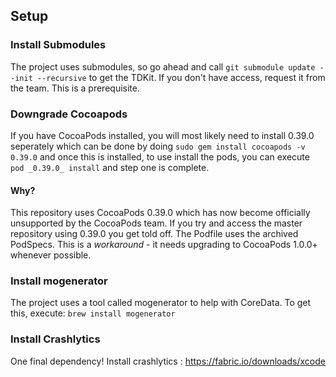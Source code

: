 ## Setup

### Install Submodules

The project uses submodules, so go ahead and call `git submodule update --init --recursive` to get the TDKit. If you don't have access, request it from the team. This is a prerequisite.


### Downgrade Cocoapods

If you have CocoaPods installed, you will most likely need to install 0.39.0 seperately which can be done by doing `sudo gem install cocoapods -v 0.39.0` and once this is installed, to use install the pods, you can execute `pod _0.39.0_ install` and step one is complete.

#### Why?
This repository uses CocoaPods 0.39.0 which has now become officially unsupported by the CocoaPods team. If you try and access the master repository using 0.39.0 you get told off. The Podfile uses the archived PodSpecs. This is a *workaround* - it needs upgrading to CocoaPods 1.0.0+ whenever possible.


### Install mogenerator
The project uses a tool called mogenerator to help with CoreData. To get this, execute: `brew install mogenerator`



### Install Crashlytics
One final dependency! Install crashlytics : https://fabric.io/downloads/xcode


